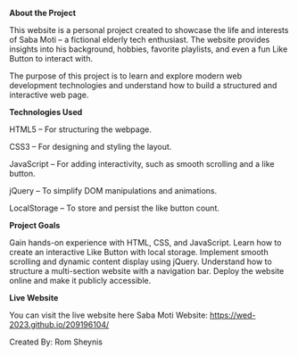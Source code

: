 **About the Project**

This website is a personal project created to showcase the life and interests of Saba Moti – a fictional elderly tech enthusiast. The website provides insights into his background, hobbies, favorite playlists, and even a fun Like Button to interact with.

The purpose of this project is to learn and explore modern web development technologies and understand how to build a structured and interactive web page.

**Technologies Used**

HTML5 – For structuring the webpage.

CSS3 – For designing and styling the layout.

JavaScript – For adding interactivity, such as smooth scrolling and a like button.

jQuery – To simplify DOM manipulations and animations.

LocalStorage – To store and persist the like button count.


**Project Goals**

Gain hands-on experience with HTML, CSS, and JavaScript.
Learn how to create an interactive Like Button with local storage.
Implement smooth scrolling and dynamic content display using jQuery.
Understand how to structure a multi-section website with a navigation bar.
Deploy the website online and make it publicly accessible.

**Live Website**

You can visit the live website here Saba Moti Website: https://wed-2023.github.io/209196104/

Created By: Rom Sheynis
 
